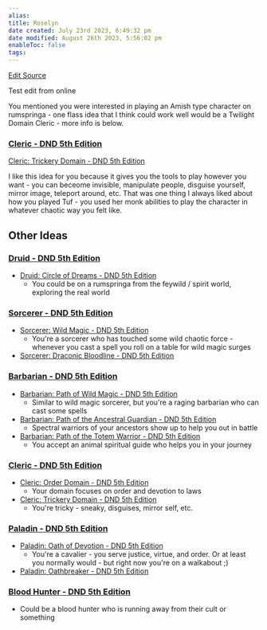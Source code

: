```yaml
---
alias: 
title: Roselyn
date created: July 23rd 2023, 6:49:32 pm
date modified: August 26th 2023, 5:56:02 pm
enableToc: false
tags: 
---
```

[Edit Source](https://github.com/bradhaas/TheCompendium-v2/blob/main/PCs/Roselyn.md)

Test edit from online

You mentioned you were interested in playing an Amish type character on rumspringa - one flass idea that I think could work well would be a Twilight Domain Cleric - more info is below.
### [Cleric - DND 5th Edition](http://dnd5e.wikidot.com/cleric)
[Cleric: Trickery Domain - DND 5th Edition](http://dnd5e.wikidot.com/cleric:trickery)

I like this idea for you because it gives you the tools to play however you want - you can beceome invisible, manipulate people, disguise yourself, mirror image, teleport around, etc. That was one thing I always liked about how you played Tuf - you used her monk abilities to play the character in whatever chaotic way you felt like.
## Other Ideas
### [Druid - DND 5th Edition](http://dnd5e.wikidot.com/druid)
- [Druid: Circle of Dreams - DND 5th Edition](http://dnd5e.wikidot.com/druid:dreams)
	- You could be on a rumspringa  from the feywild / spirit world, exploring the real world

### [Sorcerer - DND 5th Edition](http://dnd5e.wikidot.com/sorcerer)
- [Sorcerer: Wild Magic - DND 5th Edition](http://dnd5e.wikidot.com/sorcerer:wild-magic)
	- You're a sorcerer who has touched some wild chaotic force - whenever you cast a spell you roll on a table for wild magic surges
- [Sorcerer: Draconic Bloodline - DND 5th Edition](http://dnd5e.wikidot.com/sorcerer:draconic-bloodline)

### [Barbarian - DND 5th Edition](http://dnd5e.wikidot.com/barbarian)
- [Barbarian: Path of Wild Magic - DND 5th Edition](http://dnd5e.wikidot.com/barbarian:wild-magic)
	- Similar to wild magic sorcerer, but you're a raging barbarian who can cast some spells
- [Barbarian: Path of the Ancestral Guardian - DND 5th Edition](http://dnd5e.wikidot.com/barbarian:ancestral-guardian)
	- Spectral warriors of your ancestors show up to help you out in battle
- [Barbarian: Path of the Totem Warrior - DND 5th Edition](http://dnd5e.wikidot.com/barbarian:totem-warrior)
	- You accept an animal spiritual guide who helps you in your journey

### [Cleric - DND 5th Edition](http://dnd5e.wikidot.com/cleric)
- [Cleric: Order Domain - DND 5th Edition](http://dnd5e.wikidot.com/cleric:order)
	- Your domain focuses on order and devotion to laws
- [Cleric: Trickery Domain - DND 5th Edition](http://dnd5e.wikidot.com/cleric:trickery)
	- You're tricky - sneaky, disguises, mirror self, etc.

### [Paladin - DND 5th Edition](http://dnd5e.wikidot.com/paladin)
- [Paladin: Oath of Devotion - DND 5th Edition](http://dnd5e.wikidot.com/paladin:devotion)
	- You're a cavalier - you serve justice, virtue, and order. Or at least you normally would - but right now you're on a walkabout ;)
- [Paladin: Oathbreaker - DND 5th Edition](http://dnd5e.wikidot.com/paladin:oathbreaker)
### [Blood Hunter - DND 5th Edition](http://dnd5e.wikidot.com/blood-hunter)
- Could be a blood hunter who is running away from their cult or something

